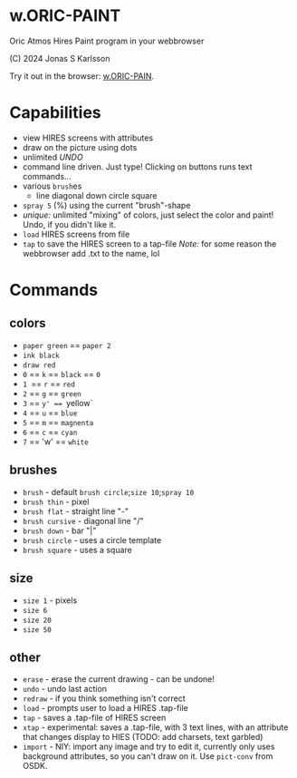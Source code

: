 # w.ORIC-PAINT
Oric Atmos Hires Paint program in your webbrowser

(C) 2024 Jonas S Karlsson

Try it out in the browser: [w.ORIC-PAIN](https://yesco.github.io/w.ORIC-PAINT/oric-paint.html).

# Capabilities

- view HIRES screens with attributes
- draw on the picture using dots
- unlimited *UNDO*
- command line driven. Just type! Clicking on buttons runs text commands...
- various `brush`es
  - line diagonal down circle square
- `spray 5` (%) using the current "brush"-shape
- *unique:* unlimited "mixing" of colors, just select the color and paint! Undo, if you didn't like it.
- `load` HIRES screens from file
- `tap` to save the HIRES screen to a tap-file
   *Note:* for some reason the webbrowser add .txt to the name, lol

# Commands

## colors

- `paper green` == `paper 2`
- `ink black`
- `draw red`
- `0` == `k` == `black` == `0`
- `1 `== `r` == `red`
- `2` == `g` == `green`
- `3` == `y' == `yellow` 
- `4` == `u` == `blue`
- `5` == `m` == `magnenta`
- `6` == `c` == `cyan`
- `7` == 'w' == `white`

## brushes

- `brush` - default `brush circle`;`size 10`;`spray 10`
- `brush thin` - pixel
- `brush flat` - straight line "-"
- `brush cursive` - diagonal line "/"
- `brush down` - bar "|"
- `brush circle` - uses a circle template
- `brush square` - uses a square

## size

- `size 1` - pixels
- `size 6`
- `size 20`
- `size 50`

## other

- `erase` - erase the current drawing - can be undone!
- `undo` - undo last action
- `redraw` - if you think something isn't correct
- `load` - prompts user to load a HIRES .tap-file
- `tap` - saves a .tap-file of HIRES screen
- `xtap` - experimental: saves a .tap-file, with 3 text lines, with an attribute that changes display to HIES (TODO: add charsets, text garbled)
- `import` - NIY: import any image and try to edit it, currently only uses background attributes, so you can't draw on it. Use `pict-conv` from OSDK.


